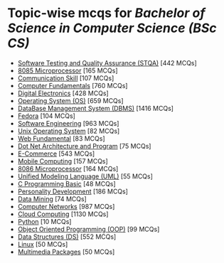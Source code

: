 # Topic-wise mcqs for *Bachelor of Science in Computer Science (BSc CS)*

- [Software Testing and Quality Assurance \(STQA\)](https://mcqmate.com/topic/software-testing-quality-assurance) [442 MCQs]
- [8085 Microprocessor](https://mcqmate.com/topic/8085-microprocessor) [165 MCQs]
- [Communication Skill](https://mcqmate.com/topic/communication-skill) [107 MCQs]
- [Computer Fundamentals](https://mcqmate.com/topic/computer-fundamentals) [760 MCQs]
- [Digital Electronics](https://mcqmate.com/topic/digital-electronics) [428 MCQs]
- [Operating System \(OS\)](https://mcqmate.com/topic/operating-system) [659 MCQs]
- [DataBase Management System \(DBMS\)](https://mcqmate.com/topic/database-management-system) [1416 MCQs]
- [Fedora](https://mcqmate.com/topic/fedora) [104 MCQs]
- [Software Engineering](https://mcqmate.com/topic/software-engineering) [963 MCQs]
- [Unix Operating System](https://mcqmate.com/topic/unix-operating-system) [82 MCQs]
- [Web Fundamental](https://mcqmate.com/topic/web-fundamental) [83 MCQs]
- [Dot Net Architecture and Program](https://mcqmate.com/topic/dot-net-architecture-and-program) [75 MCQs]
- [E\-Commerce](https://mcqmate.com/topic/e-commerce) [543 MCQs]
- [Mobile Computing](https://mcqmate.com/topic/mobile-computing) [157 MCQs]
- [8086 Microprocessor](https://mcqmate.com/topic/8086-microprocessor) [164 MCQs]
- [Unified Modeling Language \(UML\)](https://mcqmate.com/topic/unified-modeling-language-uml) [55 MCQs]
- [C Programming Basic](https://mcqmate.com/topic/c-programming-basic) [48 MCQs]
- [Personality Development](https://mcqmate.com/topic/personality-development) [186 MCQs]
- [Data Mining](https://mcqmate.com/topic/data-mining) [74 MCQs]
- [Computer Networks](https://mcqmate.com/topic/computer-networks) [987 MCQs]
- [Cloud Computing](https://mcqmate.com/topic/cloud-computing) [1130 MCQs]
- [Python](https://mcqmate.com/topic/python) [10 MCQs]
- [Object Oriented Programming \(OOP\)](https://mcqmate.com/topic/object-oriented-programming) [99 MCQs]
- [Data Structures \(DS\)](https://mcqmate.com/topic/data-structures) [552 MCQs]
- [Linux](https://mcqmate.com/topic/linux) [50 MCQs]
- [Multimedia Packages](https://mcqmate.com/topic/multimedia-packages) [50 MCQs]
